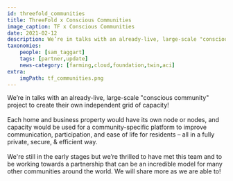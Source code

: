 ```yaml
---
id: threefold_communities
title: ThreeFold x Conscious Communities
image_caption: TF x Conscious Communities
date: 2021-02-12
description: We’re in talks with an already-live, large-scale "conscious community" project to create their own independent grid of capacity!
taxonomies:
    people: [sam_taggart]
    tags: [partner,update]
    news-category: [farming,cloud,foundation,twin,aci]
extra:
    imgPath: tf_communities.png
---
```


We’re in talks with an already-live, large-scale "conscious community" project to create their own independent grid of capacity!
<br/>
<br/>
Each home and business property would have its own node or nodes, and capacity would be used for a community-specific platform to improve communication, participation, and ease of life for residents – all in a fully private, secure, & efficient way.
<br/>
<br/>
We're still in the early stages but we’re thrilled to have met this team and to be working towards a partnership that can be an incredible model for many other communities around the world. We will share more as we are able to!